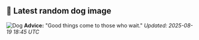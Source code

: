## 🐶 Latest random dog image
![Dog](https://images.dog.ceo/breeds/newfoundland/n02111277_7105.jpg)
**Advice:** "Good things come to those who wait."
*Updated: 2025-08-19 18:45 UTC*
